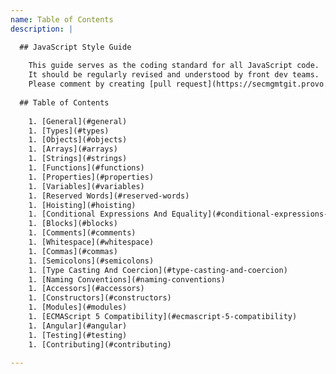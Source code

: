 ```yaml
---
name: Table of Contents
description: |

  ## JavaScript Style Guide
  
    This guide serves as the coding standard for all JavaScript code. 
    It should be regularly revised and understood by front dev teams.
    Please comment by creating [pull request](https://secmgmtgit.provo.novell.com:8443/projects/ENGUTIL/repos/styleguide/pull-requests).
  
  ## Table of Contents
  
    1. [General](#general)
    1. [Types](#types)
    1. [Objects](#objects)
    1. [Arrays](#arrays)
    1. [Strings](#strings)
    1. [Functions](#functions)
    1. [Properties](#properties)
    1. [Variables](#variables)
    1. [Reserved Words](#reserved-words)
    1. [Hoisting](#hoisting)
    1. [Conditional Expressions And Equality](#conditional-expressions-and-equality)
    1. [Blocks](#blocks)
    1. [Comments](#comments)
    1. [Whitespace](#whitespace)
    1. [Commas](#commas)
    1. [Semicolons](#semicolons)
    1. [Type Casting And Coercion](#type-casting-and-coercion)
    1. [Naming Conventions](#naming-conventions)
    1. [Accessors](#accessors)
    1. [Constructors](#constructors)
    1. [Modules](#modules)
    1. [ECMAScript 5 Compatibility](#ecmascript-5-compatibility)
    1. [Angular](#angular)
    1. [Testing](#testing) 
    1. [Contributing](#contributing)
  
---
```

